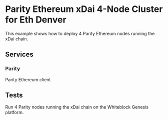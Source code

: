 # Parity Ethereum xDai 4-Node Cluster for Eth Denver

This example shows how to deploy 4 Parity Ethereum nodes running the xDai chain.

## Services

### Parity
Parity Ethereum client

## Tests
Run 4 Parity nodes running the xDai chain on the Whiteblock Genesis platform.